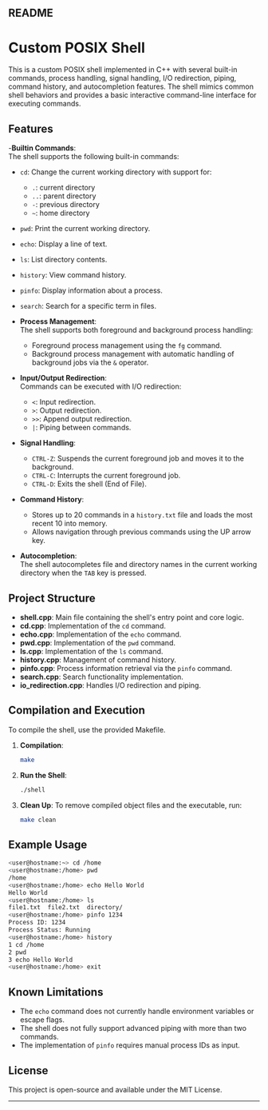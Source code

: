 ## README

# Custom POSIX Shell

This is a custom POSIX shell implemented in C++ with several built-in commands, process handling, signal handling, I/O redirection, piping, command history, and autocompletion features. The shell mimics common shell behaviors and provides a basic interactive command-line interface for executing commands.

## Features

-**Builtin Commands**:  
 The shell supports the following built-in commands:

- `cd`: Change the current working directory with support for:
  - `.`: current directory
  - `..`: parent directory
  - `-`: previous directory
  - `~`: home directory
- `pwd`: Print the current working directory.
- `echo`: Display a line of text.
- `ls`: List directory contents.
- `history`: View command history.
- `pinfo`: Display information about a process.
- `search`: Search for a specific term in files.

- **Process Management**:  
  The shell supports both foreground and background process handling:

  - Foreground process management using the `fg` command.
  - Background process management with automatic handling of background jobs via the `&` operator.

- **Input/Output Redirection**:  
  Commands can be executed with I/O redirection:

  - `<`: Input redirection.
  - `>`: Output redirection.
  - `>>`: Append output redirection.
  - `|`: Piping between commands.

- **Signal Handling**:

  - `CTRL-Z`: Suspends the current foreground job and moves it to the background.
  - `CTRL-C`: Interrupts the current foreground job.
  - `CTRL-D`: Exits the shell (End of File).

- **Command History**:

  - Stores up to 20 commands in a `history.txt` file and loads the most recent 10 into memory.
  - Allows navigation through previous commands using the UP arrow key.

- **Autocompletion**:  
  The shell autocompletes file and directory names in the current working directory when the `TAB` key is pressed.

## Project Structure

- **shell.cpp**: Main file containing the shell's entry point and core logic.
- **cd.cpp**: Implementation of the `cd` command.
- **echo.cpp**: Implementation of the `echo` command.
- **pwd.cpp**: Implementation of the `pwd` command.
- **ls.cpp**: Implementation of the `ls` command.
- **history.cpp**: Management of command history.
- **pinfo.cpp**: Process information retrieval via the `pinfo` command.
- **search.cpp**: Search functionality implementation.
- **io_redirection.cpp**: Handles I/O redirection and piping.

## Compilation and Execution

To compile the shell, use the provided Makefile.

1. **Compilation**:

   ```bash
   make
   ```

2. **Run the Shell**:

   ```bash
   ./shell
   ```

3. **Clean Up**:
   To remove compiled object files and the executable, run:
   ```bash
   make clean
   ```

## Example Usage

```bash
<user@hostname:~> cd /home
<user@hostname:/home> pwd
/home
<user@hostname:/home> echo Hello World
Hello World
<user@hostname:/home> ls
file1.txt  file2.txt  directory/
<user@hostname:/home> pinfo 1234
Process ID: 1234
Process Status: Running
<user@hostname:/home> history
1 cd /home
2 pwd
3 echo Hello World
<user@hostname:/home> exit
```

## Known Limitations

- The `echo` command does not currently handle environment variables or escape flags.
- The shell does not fully support advanced piping with more than two commands.
- The implementation of `pinfo` requires manual process IDs as input.

## License

This project is open-source and available under the MIT License.

---
